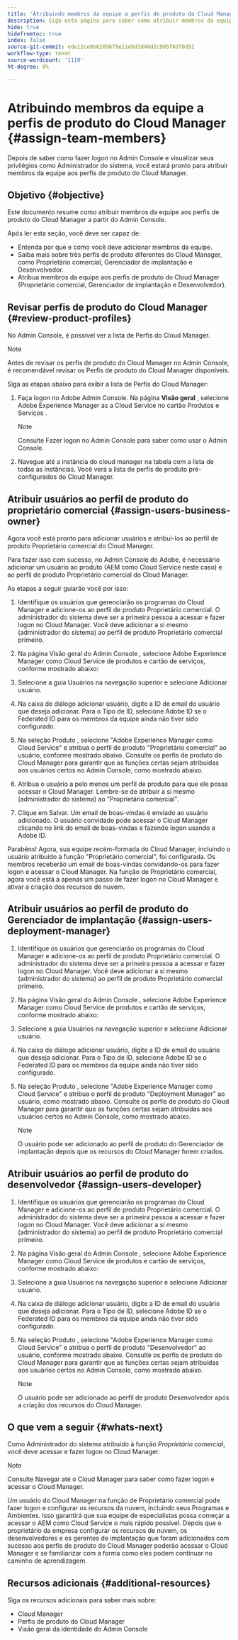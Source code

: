 ```yaml
---
title: 'Atribuindo membros da equipe a perfis de produto do Cloud Manager '
description: Siga esta página para saber como atribuir membros da equipe a perfis de produto do Cloud Manager.
hide: true
hidefromtoc: true
index: false
source-git-commit: ede12ce0b62056f6e11ebd3d40d2c995f8d70d52
workflow-type: tm+mt
source-wordcount: '1110'
ht-degree: 0%

---
```



# Atribuindo membros da equipe a perfis de produto do Cloud Manager {#assign-team-members}

Depois de saber como fazer logon no Admin Console e visualizar seus privilégios como Administrador do sistema, você estará pronto para atribuir membros da equipe aos perfis de produto do Cloud Manager.

## Objetivo {#objective}

Este documento resume como atribuir membros da equipe aos perfis de produto do Cloud Manager a partir do Admin Console.

Após ler esta seção, você deve ser capaz de:

* Entenda por que e como você deve adicionar membros da equipe.
* Saiba mais sobre três perfis de produto diferentes do Cloud Manager, como Proprietário comercial, Gerenciador de implantação e Desenvolvedor.
* Atribua membros da equipe aos perfis de produto do Cloud Manager (Proprietário comercial, Gerenciador de implantação e Desenvolvedor).

## Revisar perfis de produto do Cloud Manager {#review-product-profiles}

No Admin Console, é possível ver a lista de Perfis do Cloud Manager.

>[!NOTE]
>Antes de revisar os perfis de produto do Cloud Manager no Admin Console, é recomendável revisar os Perfis de produto do Cloud Manager disponíveis.

Siga as etapas abaixo para exibir a lista de Perfis do Cloud Manager:

1. Faça logon no Adobe Admin Console. Na página **Visão geral** , selecione Adobe Experience Manager as a Cloud Service no cartão Produtos e Serviços .

   >[!NOTE]
   >Consulte Fazer logon no Admin Console para saber como usar o Admin Console.


1. Navegue até a instância do cloud manager na tabela com a lista de todas as instâncias. Você verá a lista de perfis de produto pré-configurados do Cloud Manager.


## Atribuir usuários ao perfil de produto do proprietário comercial {#assign-users-business-owner}

Agora você está pronto para adicionar usuários e atribuí-los ao perfil de produto Proprietário comercial do Cloud Manager.

Para fazer isso com sucesso, no Admin Console do Adobe, é necessário adicionar um usuário ao produto (AEM como Cloud Service neste caso) e ao perfil de produto Proprietário comercial do Cloud Manager.

As etapas a seguir guiarão você por isso:

1. Identifique os usuários que gerenciarão os programas do Cloud Manager e adicione-os ao perfil de produto Proprietário comercial. O administrador do sistema deve ser a primeira pessoa a acessar e fazer logon no Cloud Manager. Você deve adicionar a si mesmo (administrador do sistema) ao perfil de produto Proprietário comercial primeiro.

1. Na página Visão geral do Admin Console , selecione Adobe Experience Manager como Cloud Service de produtos e cartão de serviços, conforme mostrado abaixo:

1. Selecione a guia Usuários na navegação superior e selecione Adicionar usuário.

1. Na caixa de diálogo adicionar usuário, digite a ID de email do usuário que deseja adicionar. Para o Tipo de ID, selecione Adobe ID se o Federated ID para os membros da equipe ainda não tiver sido configurado.

1. Na seleção Produto , selecione &quot;Adobe Experience Manager como Cloud Service&quot; e atribua o perfil de produto &quot;Proprietário comercial&quot; ao usuário, conforme mostrado abaixo. Consulte os perfis de produto do Cloud Manager para garantir que as funções certas sejam atribuídas aos usuários certos no Admin Console, como mostrado abaixo.

1. Atribua o usuário a pelo menos um perfil de produto para que ele possa acessar o Cloud Manager. Lembre-se de atribuir a si mesmo (administrador do sistema) ao &quot;Proprietário comercial&quot;.

1. Clique em Salvar. Um email de boas-vindas é enviado ao usuário adicionado. O usuário convidado pode acessar o Cloud Manager clicando no link do email de boas-vindas e fazendo logon usando a Adobe ID.

Parabéns! Agora, sua equipe recém-formada do Cloud Manager, incluindo o usuário atribuído à função &quot;Proprietário comercial&quot;, foi configurada. Os membros receberão um email de boas-vindas convidando-os para fazer logon e acessar o Cloud Manager. Na função de Proprietário comercial, agora você está a apenas um passo de fazer logon no Cloud Manager e ativar a criação dos recursos de nuvem.

## Atribuir usuários ao perfil de produto do Gerenciador de implantação {#assign-users-deployment-manager}

1. Identifique os usuários que gerenciarão os programas do Cloud Manager e adicione-os ao perfil de produto Proprietário comercial. O administrador do sistema deve ser a primeira pessoa a acessar e fazer logon no Cloud Manager. Você deve adicionar a si mesmo (administrador do sistema) ao perfil de produto Proprietário comercial primeiro.

1. Na página Visão geral do Admin Console , selecione Adobe Experience Manager como Cloud Service de produtos e cartão de serviços, conforme mostrado abaixo:

1. Selecione a guia Usuários na navegação superior e selecione Adicionar usuário.

1. Na caixa de diálogo adicionar usuário, digite a ID de email do usuário que deseja adicionar. Para o Tipo de ID, selecione Adobe ID se o Federated ID para os membros da equipe ainda não tiver sido configurado.

1. Na seleção Produto , selecione &quot;Adobe Experience Manager como Cloud Service&quot; e atribua o perfil de produto &quot;Deployment Manager&quot; ao usuário, como mostrado abaixo. Consulte os perfis de produto do Cloud Manager para garantir que as funções certas sejam atribuídas aos usuários certos no Admin Console, como mostrado abaixo.

   >[!NOTE]
   >O usuário pode ser adicionado ao perfil de produto do Gerenciador de implantação depois que os recursos do Cloud Manager forem criados.

## Atribuir usuários ao perfil de produto do desenvolvedor {#assign-users-developer}

1. Identifique os usuários que gerenciarão os programas do Cloud Manager e adicione-os ao perfil de produto Proprietário comercial. O administrador do sistema deve ser a primeira pessoa a acessar e fazer logon no Cloud Manager. Você deve adicionar a si mesmo (administrador do sistema) ao perfil de produto Proprietário comercial primeiro.

1. Na página Visão geral do Admin Console , selecione Adobe Experience Manager como Cloud Service de produtos e cartão de serviços, conforme mostrado abaixo:

1. Selecione a guia Usuários na navegação superior e selecione Adicionar usuário.

1. Na caixa de diálogo adicionar usuário, digite a ID de email do usuário que deseja adicionar. Para o Tipo de ID, selecione Adobe ID se o Federated ID para os membros da equipe ainda não tiver sido configurado.

1. Na seleção Produto , selecione &quot;Adobe Experience Manager como Cloud Service&quot; e atribua o perfil de produto &quot;Desenvolvedor&quot; ao usuário, conforme mostrado abaixo. Consulte os perfis de produto do Cloud Manager para garantir que as funções certas sejam atribuídas aos usuários certos no Admin Console, como mostrado abaixo.

   >[!NOTE]
   >O usuário pode ser adicionado ao perfil de produto Desenvolvedor após a criação dos recursos do Cloud Manager.

## O que vem a seguir {#whats-next}

Como Administrador do sistema atribuído à função *Proprietário comercial*, você deve acessar e fazer logon no Cloud Manager.
>[!NOTE]
>Consulte Navegar até o Cloud Manager para saber como fazer logon e acessar o Cloud Manager.

Um usuário do Cloud Manager na função de Proprietário comercial pode fazer logon e configurar os recursos da nuvem, incluindo seus Programas e Ambientes. Isso garantirá que sua equipe de especialistas possa começar a acessar o AEM como Cloud Service o mais rápido possível.
Depois que o proprietário da empresa configurar os recursos de nuvem, os desenvolvedores e os gerentes de implantação que foram adicionados com sucesso aos perfis de produto do Cloud Manager poderão acessar o Cloud Manager e se familiarizar com a forma como eles podem continuar no caminho de aprendizagem.

## Recursos adicionais {#additional-resources}

Siga os recursos adicionais para saber mais sobre:

* Cloud Manager
* Perfis de produto do Cloud Manager
* Visão geral da identidade do Admin Console
